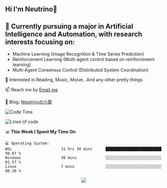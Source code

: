 ## Hi I'm Neutrino👋

## 🔭 Currently pursuing a major in Artificial Intelligence and Automation, with research interests focusing on:
- Machine Learning (Image Recognition & Time Series Prediction)
- Reinforcement Learning (Multi-agent control based on reinforcement learning)
- Multi-Agent Consensus Control (Distributed System Coordination)

💫 Interested in Reading, Music, Moive...And any other pretty things

📫 Reach me by [Email me](mailto:neutrin1zzz@gmail.com)

💬 Blog: [Neutrinoの小窝](https://neutrino.top/)

<!--START_SECTION:waka-->
![Code Time](http://img.shields.io/badge/Code%20Time-462%20hrs%2039%20mins-blue)

![Lines of code](https://img.shields.io/badge/From%20Hello%20World%20I%27ve%20Written-667.3%20thousand%20lines%20of%20code-blue)

📊 **This Week I Spent My Time On** 

```text
💻 Operating System: 
WSL                      31 hrs 30 mins      █████████████████████████   98.07 % 
Windows                  30 mins             ░░░░░░░░░░░░░░░░░░░░░░░░░   01.57 % 
Linux                    7 mins              ░░░░░░░░░░░░░░░░░░░░░░░░░   00.36 % 
```


<!--END_SECTION:waka-->

<div align="center">
<img align="center" src="https://skillicons.dev/icons?i=c,cpp,py&theme=dark" />
  
<!--
**Neutrin1/Neutrin1** is a ✨ _special_ ✨ repository because its `README.md` (this file) appears on your GitHub profile.

![header](https://capsule-render.vercel.app/api?type=venom&color=auto&height=100&section=header&text=Wish%20u%20have%20a%20nice%20day&fontSize=30&theme=tokyonight)
